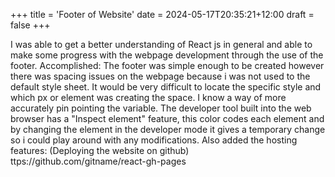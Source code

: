 +++
title = 'Footer of Website'
date = 2024-05-17T20:35:21+12:00
draft = false
+++

I was able to get a better understanding of React js in general and able to make some progress with the webpage development through the use of the footer.
Accomplished:
The footer was simple enough to be created however there was spacing issues on the webpage because i was not used to the default style sheet. It would be very difficult to locate the specific style and which px or element was creating the space. I know a way of more accurately pin pointing the variable. The developer tool built into the web browser has a "Inspect element" feature, this color codes each element and by changing the element in the developer mode it gives a temporary change so i could play around with any modifications.
Also added the hosting features: (Deploying the website on github)
ttps://github.com/gitname/react-gh-pages
